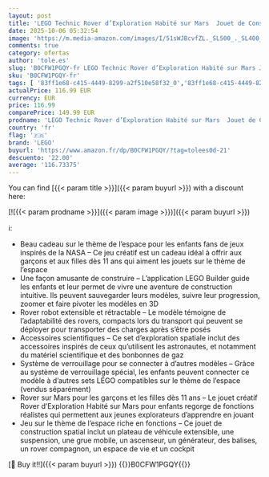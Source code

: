 ```yaml
---
layout: post
title: 'LEGO Technic Rover d’Exploration Habité sur Mars  Jouet de Construction  Véhicule de l’Espace  Jeu d’Explorateur pour Enfants Inspiré de la NASA  Cadeau pour les Garçons et les Filles Dès 11 Ans 42180'
date: 2025-10-06 05:32:54
image: 'https://m.media-amazon.com/images/I/51sWJBcvfZL._SL500_._SL400_.jpg'
comments: true
category: ofertas
author: 'tole.es'
slug: 'B0CFW1PGQY-fr LEGO Technic Rover d’Exploration Habité sur Mars Jouet de...'
sku: 'B0CFW1PGQY-fr'
tags: [ '83ff1e68-c415-4449-8299-a2f510e58f32_0','83ff1e68-c415-4449-8299-a2f510e58f32_501','83ff1e68-c415-4449-8299-a2f510e58f32_601','Arborist Merchandising Root','Jeux de construction','Jeux de réflexion','Jeux déveil et pédagogiques','Jeux et Jouets','Jeux et jouets','Lego','STEM','Self Service','Sets de jeux de construction','Special Features Stores','lego','🇫🇷', ]
actualPrice: 116.99 EUR
currency: EUR
price: 116.99
comparePrice: 149.99 EUR
prodname: 'LEGO Technic Rover d’Exploration Habité sur Mars  Jouet de Construction  Véhicule de l’Espace  Jeu d’Explorateur pour Enfants Inspiré de la NASA  Cadeau pour les Garçons et les Filles Dès 11 Ans 42180'
country: 'fr'
flag: '🇫🇷'
brand: 'LEGO'
buyurl: 'https://www.amazon.fr/dp/B0CFW1PGQY/?tag=tolees0d-21'
descuento: '22.00'
average: '116.73375'
---
```


You can find [{{< param title >}}]({{< param buyurl >}}) with a discount here:

[![{{< param prodname >}}]({{< param image >}})]({{< param buyurl >}})

ℹ️:

- Beau cadeau sur le thème de l’espace pour les enfants fans de jeux inspirés de la NASA – Ce jeu créatif est un cadeau idéal à offrir aux garçons et aux filles dès 11 ans qui aiment les jouets sur le thème de l’espace
- Une façon amusante de construire – L’application LEGO Builder guide les enfants et leur permet de vivre une aventure de construction intuitive. Ils peuvent sauvegarder leurs modèles, suivre leur progression, zoomer et faire pivoter les modèles en 3D
- Rover robot extensible et rétractable – Le modèle témoigne de l’adaptabilité des rovers, compacts lors du transport qui peuvent se déployer pour transporter des charges après s’être posés
- Accessoires scientifiques – Ce set d’exploration spatiale inclut des accessoires inspirés de ceux qu’utilisent les astronautes, et notamment du matériel scientifique et des bonbonnes de gaz
- Système de verrouillage pour se connecter à d’autres modèles – Grâce au système de verrouillage spécial, les enfants peuvent connecter ce modèle à d’autres sets LEGO compatibles sur le thème de l’espace (vendus séparément)
- Rover sur Mars pour les garçons et les filles dès 11 ans – Le jouet créatif Rover d’Exploration Habité sur Mars pour enfants regorge de fonctions réalistes qui permettent aux jeunes explorateurs d’apprendre en jouant
- Jeu sur le thème de l’espace riche en fonctions – Ce jouet de construction spatial inclut un plateau de véhicule extensible, une suspension, une grue mobile, un ascenseur, un générateur, des balises, un rover compagnon, un espace de vie et un cockpit

[🛒 Buy it!!]({{< param buyurl >}})
{{<world>}}B0CFW1PGQY{{</world>}}
